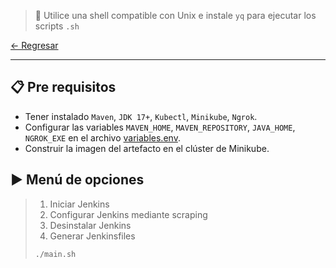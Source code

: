 > 📌 Utilice una shell compatible con Unix e instale `yq` para ejecutar los scripts `.sh`

[← Regresar](../../README.md) <br>

---

## 📋 Pre requisitos
- Tener instalado `Maven`, `JDK 17+`, `Kubectl`, `Minikube`, `Ngrok`.
- Configurar las variables `MAVEN_HOME`, `MAVEN_REPOSITORY`, `JAVA_HOME`, `NGROK_EXE` en el archivo [variables.env](variables.env).
- Construir la imagen del artefacto en el clúster de Minikube.

## ▶️ Menú de opciones
> 1. Iniciar Jenkins
> 2. Configurar Jenkins mediante scraping
> 3. Desinstalar Jenkins
> 4. Generar Jenkinsfiles
>
> ```shell script 
> ./main.sh
> ```
